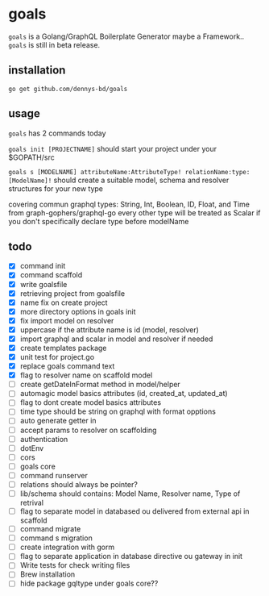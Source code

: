 # goals
`goals` is a Golang/GraphQL Boilerplate Generator maybe a Framework.. `goals` is still in beta release.

## installation
`go get github.com/dennys-bd/goals`

## usage
`goals` has 2 commands today

`goals init [PROJECTNAME]` should start your project under your $GOPATH/src

`goals s [MODELNAME] attributeName:AttributeType! relationName:type:[ModelName]!`
should create a suitable model, schema and resolver structures for your new type

covering commun graphql types: String, Int, Boolean, ID, Float, and Time from graph-gophers/graphql-go every other type will be treated as Scalar if you don't specifically declare type before modelName


## todo

* [x] command init
* [x] command scaffold
* [x] write goalsfile
* [x] retrieving project from goalsfile
* [x] name fix on create project
* [x] more directory options in goals init
* [x] fix import model on resolver
* [x] uppercase if the attribute name is id (model, resolver)
* [x] import graphql and scalar in model and resolver if needed
* [x] create templates package
* [x] unit test for project.go
* [x] replace goals command text
* [x] flag to resolver name on scaffold model
* [ ] create getDateInFormat method in model/helper
* [ ] automagic model basics attributes (id, created_at, updated_at)
* [ ] flag to dont create model basics attributes
* [ ] time type should be string on graphql with format opptions
* [ ] auto generate getter in 
* [ ] accept params to resolver on scaffolding
* [ ] authentication
* [ ] dotEnv
* [ ] cors
* [ ] goals core
* [ ] command runserver
* [ ] relations should always be pointer?
* [ ] lib/schema should contains: Model Name, Resolver name, Type of retrival
* [ ] flag to separate model in databased ou delivered from external api in scaffold
* [ ] command migrate
* [ ] command s migration
* [ ] create integration with gorm
* [ ] flag to separate application in database directive ou gateway in init
* [ ] Write tests for check writing files
* [ ] Brew installation
* [ ] hide package gqltype under goals core??
